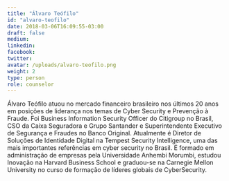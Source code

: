 ```yaml
---
title: "Álvaro Teófilo"
id: "alvaro-teofilo"
date: 2018-03-06T16:09:55-03:00
draft: false
medium:
linkedin:
facebook:
twitter:
avatar: /uploads/alvaro-teofilo.png
weight: 2
type: person
role: counselor
---
```


Álvaro Teófilo atuou no mercado financeiro brasileiro nos últimos 20 anos em posições de liderança nos temas de Cyber Security e Prevenção à Fraude. Foi Business Information Security Officer do Citigroup no Brasil, CSO da Caixa Seguradora e Grupo Santander e Superintendente Executivo de Segurança e Fraudes no Banco Original. Atualmente é Diretor de Soluções de Identidade Digital na Tempest Security Intelligence, uma das mais importantes referências em cyber security no Brasil. É formado em administração de empresas pela Universidade Anhembi Morumbi, estudou Inovação na Harvard Business School e graduou-se na Carnegie Mellon University no curso de formação de líderes globais de CyberSecurity.
